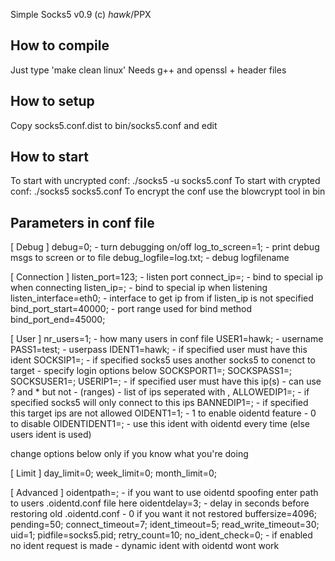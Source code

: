 Simple Socks5 v0.9 (c) _hawk_/PPX

How to compile
----------------------
Just type 'make clean linux'
Needs g++ and openssl + header files

How to setup
-------------------
Copy socks5.conf.dist to bin/socks5.conf and edit

How to start
-----------------
To start with uncrypted conf: ./socks5 -u socks5.conf
To start with crypted conf: ./socks5 socks5.conf
To encrypt the conf use the blowcrypt tool in bin

Parameters in conf file
--------------------------------

[ Debug ]
debug=0; - turn debugging on/off
log_to_screen=1; - print debug msgs to screen or to file
debug_logfile=log.txt; - debug logfilename

[ Connection ]
listen_port=123; - listen port
connect_ip=; - bind to special ip when connecting
listen_ip=; - bind to special ip when listening
listen_interface=eth0; - interface to get ip from if listen_ip is not specified
bind_port_start=40000; - port range used for bind method
bind_port_end=45000;

[ User ]
nr_users=1; - how many users in conf file
USER1=hawk; - username
PASS1=test; - userpass
IDENT1=hawk; - if specified user must have this ident
SOCKSIP1=; - if specified socks5 uses another socks5 to conenct to target - specify login options below
SOCKSPORT1=;
SOCKSPASS1=;
SOCKSUSER1=;
USERIP1=; - if specified user must have this ip(s) - can use ? and * but not - (ranges) - list of ips seperated with ,
ALLOWEDIP1=; - if specified socks5 will only connect to this ips
BANNEDIP1=; - if specified this target ips are not allowed
OIDENT1=1; - 1 to enable oidentd feature - 0 to disable
OIDENTIDENT1=; - use this ident with oidentd every time (else users ident is used)

change options below only if you know what you're doing

[ Limit ]
day_limit=0; 
week_limit=0;
month_limit=0;

[ Advanced ]
oidentpath=; - if you want to use oidentd spoofing enter path to users .oidentd.conf file here
oidentdelay=3; - delay in seconds before restoring old .oidentd.conf - 0 if you want it not restored
buffersize=4096;
pending=50;
connect_timeout=7;
ident_timeout=5;
read_write_timeout=30;
uid=1;
pidfile=socks5.pid;
retry_count=10;
no_ident_check=0; - if enabled no ident request is made - dynamic ident with oidentd wont work